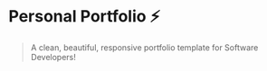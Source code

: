# Personal Portfolio ⚡️ 
> A clean, beautiful, responsive portfolio template for Software Developers!


